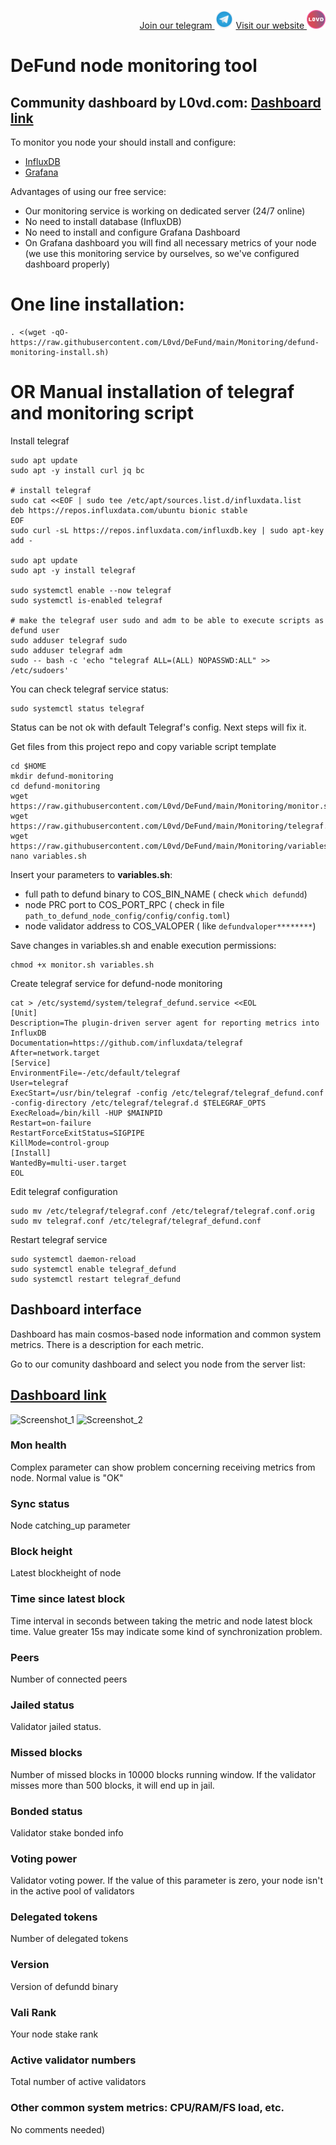 <p style="font-size:14px" align="right">
<a href="https://t.me/L0vd_staking" target="_blank">Join our telegram <img src="https://raw.githubusercontent.com/L0vd/screenshots/main/Telegram_logo.png" width="30"/></a>
<a href="https://l0vd.com/" target="_blank">Visit our website <img src="https://raw.githubusercontent.com/L0vd/screenshots/main/L0vd.png" width="30"/></a>
</p>

# DeFund node monitoring tool
## Community dashboard by L0vd.com: [Dashboard link](https://l0vd.notion.site/Projects-5510908598c245bda48313372271cd84)

To monitor you node your should install and configure:
* [InfluxDB](https://www.influxdata.com/products/influxdb/)
* [Grafana](https://grafana.com/)

Advantages  of using our free service:
* Our monitoring service is working on dedicated server (24/7 online)
* No need to install database  (InfluxDB)
* No need to install and configure  Grafana Dashboard
* On Grafana dashboard you will find all necessary metrics of your node (we use this monitoring service by ourselves, so we've configured dashboard properly)

# One line installation:
```
. <(wget -qO- https://raw.githubusercontent.com/L0vd/DeFund/main/Monitoring/defund-monitoring-install.sh)
```

# OR Manual installation of telegraf and monitoring script

Install telegraf
```
sudo apt update
sudo apt -y install curl jq bc

# install telegraf
sudo cat <<EOF | sudo tee /etc/apt/sources.list.d/influxdata.list
deb https://repos.influxdata.com/ubuntu bionic stable
EOF
sudo curl -sL https://repos.influxdata.com/influxdb.key | sudo apt-key add -

sudo apt update
sudo apt -y install telegraf

sudo systemctl enable --now telegraf
sudo systemctl is-enabled telegraf

# make the telegraf user sudo and adm to be able to execute scripts as defund user
sudo adduser telegraf sudo
sudo adduser telegraf adm
sudo -- bash -c 'echo "telegraf ALL=(ALL) NOPASSWD:ALL" >> /etc/sudoers'
```
You can check telegraf service status:
```
sudo systemctl status telegraf
```
Status can be not ok with default Telegraf's config. Next steps will fix it.

Get files from this project repo and copy variable script template
```
cd $HOME
mkdir defund-monitoring
cd defund-monitoring
wget https://raw.githubusercontent.com/L0vd/DeFund/main/Monitoring/monitor.sh
wget https://raw.githubusercontent.com/L0vd/DeFund/main/Monitoring/telegraf.conf
wget https://raw.githubusercontent.com/L0vd/DeFund/main/Monitoring/variables.sh
nano variables.sh
```

Insert your parameters to **variables.sh**:
* full path to defund binary to COS_BIN_NAME ( check ```which defundd```)
* node PRC port to COS_PORT_RPC ( check in file ```path_to_defund_node_config/config/config.toml```)
* node validator address to COS_VALOPER ( like ```defundvaloper********```)

Save changes in variables.sh and enable execution permissions:

```
chmod +x monitor.sh variables.sh
```

Create telegraf service for defund-node monitoring
```
cat > /etc/systemd/system/telegraf_defund.service <<EOL
[Unit]
Description=The plugin-driven server agent for reporting metrics into InfluxDB
Documentation=https://github.com/influxdata/telegraf
After=network.target
[Service]
EnvironmentFile=-/etc/default/telegraf
User=telegraf
ExecStart=/usr/bin/telegraf -config /etc/telegraf/telegraf_defund.conf -config-directory /etc/telegraf/telegraf.d $TELEGRAF_OPTS
ExecReload=/bin/kill -HUP $MAINPID
Restart=on-failure
RestartForceExitStatus=SIGPIPE
KillMode=control-group
[Install]
WantedBy=multi-user.target
EOL
```

Edit telegraf configuration
```
sudo mv /etc/telegraf/telegraf.conf /etc/telegraf/telegraf.conf.orig
sudo mv telegraf.conf /etc/telegraf/telegraf_defund.conf
```
Restart telegraf service

```
sudo systemctl daemon-reload
sudo systemctl enable telegraf_defund
sudo systemctl restart telegraf_defund
```

## Dashboard interface 

Dashboard has main cosmos-based node information and common system metrics. There is a description for each metric.

Go to our comunity dashboard and select you node from the server list: 
## [Dashboard link](http://95.216.2.219:3000/d/DeFund/defund-monitoring-by-l0vd?orgId=1&refresh=30s&from=now-5m&to=now)


![Screenshot_1](https://user-images.githubusercontent.com/43213686/169405751-8ff53124-e128-4078-8d68-229a18ea4e25.png)
![Screenshot_2](https://user-images.githubusercontent.com/43213686/169405777-eb9965a5-9fe8-4ecf-944b-4482c41c019b.png)



### Mon health
Complex parameter can show problem concerning receiving metrics from node. Normal value is "OK"

### Sync status
Node catching_up parameter

### Block height
Latest blockheight of node 

### Time since latest block
Time interval in seconds between taking the metric and node latest block time. Value greater 15s may indicate some kind of synchronization problem.

### Peers
Number of connected peers 

### Jailed status
Validator jailed status. 

### Missed blocks
Number of missed blocks in 10000 blocks running window. If the validator misses more than 500 blocks, it will end up in jail.

### Bonded status
Validator stake bonded info

### Voting power
Validator voting power. If the value of this parameter is zero, your node isn't in the active pool of validators 

### Delegated tokens
Number of delegated tokens

### Version
Version of defundd binary

### Vali Rank
Your node stake rank 

### Active validator numbers
Total number of active validators

### Other common system metrics: CPU/RAM/FS load, etc.
No comments needed)
